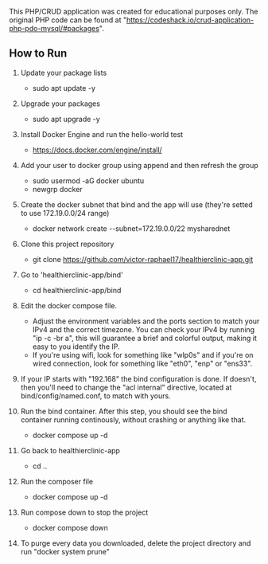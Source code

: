 This PHP/CRUD application was created for educational purposes only. The original PHP code can be found at "https://codeshack.io/crud-application-php-pdo-mysql/#packages".

## How to Run
1. Update your package lists
    - sudo apt update -y

3. Upgrade your packages
    - sudo apt upgrade -y
      
4. Install Docker Engine and run the hello-world test
    - https://docs.docker.com/engine/install/
      
5. Add your user to docker group using append and then refresh the group
    - sudo usermod -aG docker ubuntu
    - newgrp docker
      
6. Create the docker subnet that bind and the app will use (they're setted to use 172.19.0.0/24 range)
    - docker network create --subnet=172.19.0.0/22 mysharednet
      
7. Clone this project repository
    - git clone https://github.com/victor-raphael17/healthierclinic-app.git
      
8. Go to 'healthierclinic-app/bind'
    - cd healthierclinic-app/bind

10. Edit the docker compose file.
    - Adjust the environment variables and the ports section to match your IPv4 and the correct timezone. You can check your IPv4 by running "ip -c -br a", this will guarantee a brief and colorful output, making it easy to you identify the IP.
    - If you're using wifi, look for something like "wlp0s" and if you're on wired connection, look for something like "eth0", "enp" or "ens33".

11. If your IP starts with "192.168" the bind configuration is done. If doesn't, then you'll need to change the "acl internal" directive, located at bind/config/named.conf, to match with yours.

12. Run the bind container. After this step, you should see the bind container running continously, without crashing or anything like that.
     - docker compose up -d

13. Go back to healthierclinic-app
     - cd ..

14. Run the composer file
     - docker compose up -d
   
15. Run compose down to stop the project
     - docker compose down

16. To purge every data you downloaded, delete the project directory and run "docker system prune"
